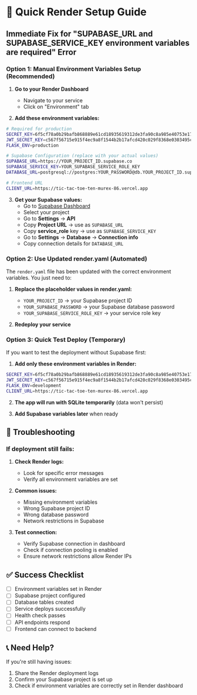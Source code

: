 # 🚀 Quick Render Setup Guide

## Immediate Fix for "SUPABASE_URL and SUPABASE_SERVICE_KEY environment variables are required" Error

### Option 1: Manual Environment Variables Setup (Recommended)

1. **Go to your Render Dashboard**

   - Navigate to your service
   - Click on "Environment" tab

2. **Add these environment variables:**

```bash
# Required for production
SECRET_KEY=6f5cf78a0b29bafb868889e61cd18935619312de3fa90c8a985e40753e1730a9
JWT_SECRET_KEY=c567f56715e915f4ec9a8f1544b2b17afcd420c029f8368e0303495c0e2ca177
FLASK_ENV=production

# Supabase Configuration (replace with your actual values)
SUPABASE_URL=https://YOUR_PROJECT_ID.supabase.co
SUPABASE_SERVICE_KEY=YOUR_SUPABASE_SERVICE_ROLE_KEY
DATABASE_URL=postgresql://postgres:YOUR_PASSWORD@db.YOUR_PROJECT_ID.supabase.co:6543/postgres?pgbouncer=true

# Frontend URL
CLIENT_URL=https://tic-tac-toe-ten-murex-86.vercel.app
```

3. **Get your Supabase values:**
   - Go to [Supabase Dashboard](https://app.supabase.com)
   - Select your project
   - Go to **Settings** → **API**
   - Copy **Project URL** → use as `SUPABASE_URL`
   - Copy **service_role** key → use as `SUPABASE_SERVICE_KEY`
   - Go to **Settings** → **Database** → **Connection info**
   - Copy connection details for `DATABASE_URL`

### Option 2: Use Updated render.yaml (Automated)

The `render.yaml` file has been updated with the correct environment variables. You just need to:

1. **Replace the placeholder values in render.yaml:**

   - `YOUR_PROJECT_ID` → your Supabase project ID
   - `YOUR_SUPABASE_PASSWORD` → your Supabase database password
   - `YOUR_SUPABASE_SERVICE_ROLE_KEY` → your service role key

2. **Redeploy your service**

### Option 3: Quick Test Deploy (Temporary)

If you want to test the deployment without Supabase first:

1. **Add only these environment variables in Render:**

```bash
SECRET_KEY=6f5cf78a0b29bafb868889e61cd18935619312de3fa90c8a985e40753e1730a9
JWT_SECRET_KEY=c567f56715e915f4ec9a8f1544b2b17afcd420c029f8368e0303495c0e2ca177
FLASK_ENV=development
CLIENT_URL=https://tic-tac-toe-ten-murex-86.vercel.app
```

2. **The app will run with SQLite temporarily** (data won't persist)

3. **Add Supabase variables later** when ready

## 🔧 Troubleshooting

### If deployment still fails:

1. **Check Render logs:**

   - Look for specific error messages
   - Verify all environment variables are set

2. **Common issues:**

   - Missing environment variables
   - Wrong Supabase project ID
   - Wrong database password
   - Network restrictions in Supabase

3. **Test connection:**
   - Verify Supabase connection in dashboard
   - Check if connection pooling is enabled
   - Ensure network restrictions allow Render IPs

## ✅ Success Checklist

- [ ] Environment variables set in Render
- [ ] Supabase project configured
- [ ] Database tables created
- [ ] Service deploys successfully
- [ ] Health check passes
- [ ] API endpoints respond
- [ ] Frontend can connect to backend

## 📞 Need Help?

If you're still having issues:

1. Share the Render deployment logs
2. Confirm your Supabase project is set up
3. Check if environment variables are correctly set in Render dashboard
